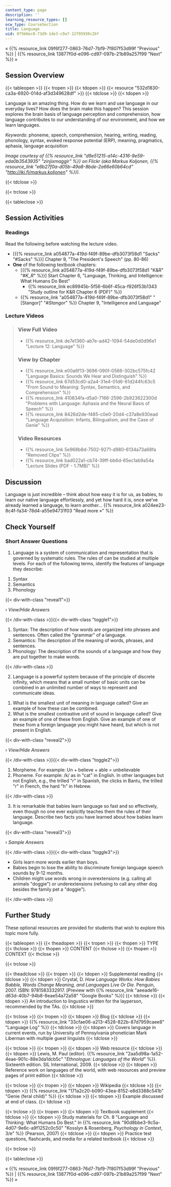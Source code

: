 ```yaml
---
content_type: page
description: ''
learning_resource_types: []
ocw_type: CourseSection
title: Language
uid: 0f5b6ec8-73d9-1de3-c9a7-12f95930c2bf
---
```


« {{% resource_link 09f6f277-0863-76d7-7bf9-7f807f53d99f "Previous" %}} | {{% resource_link 13877f0d-e096-cd97-097b-21b89a257f99 "Next" %}} »

Session Overview
----------------

{{< tableopen >}}
{{< tropen >}}
{{< tdopen >}}
{{< resource "532d1830-ca3a-6920-014d-af3d349628df" >}}
{{< tdclose >}}
{{< tdopen >}}


Language is an amazing thing. How do we learn and use language in our everyday lives? How does the brain make this happen? This session explores the brain basis of language perception and comprehension, how language contributes to our understanding of our environment, and how we learn languages.

_Keywords_: phoneme, speech, comprehension, hearing, writing, reading, phonology, syntax, evoked response potential (ERP), meaning, pragmatics, aphasia, language acquisition

_Image courtesy of {{% resource_link "d9e51215-a14c-4316-9e59-eda0b3543935" "zinjixmaggir" %}} on Flickr (aka Markus Koljonen, {{% resource_link "e6b27f0a-d05b-49a8-8bde-2a66e60b64cd" "http://iki.fi/markus.koljonen" %}})._


{{< tdclose >}}

{{< trclose >}}

{{< tableclose >}}

Session Activities
------------------

### Readings

Read the following before watching the lecture video.

*   \[{{% resource_link a054877a-419d-f49f-89be-dfb3073f58d1 "Sacks" "#Sacks" %}}\] Chapter 9, "The President's Speech" (pp. 80-86)
*   **One** of the following textbook chapters:
    *   \[{{% resource_link a054877a-419d-f49f-89be-dfb3073f58d1 "K&R" "#_K_R_" %}}\] Start Chapter 6, "Language, Thinking, and Intelligence: What Humans Do Best"
        *   {{% resource_link ec89945b-5f56-6b6f-45ca-f926f53b1343 "Study outline for K&R Chapter 6 (PDF)" %}}
    *   {{% resource_link "a054877a-419d-f49f-89be-dfb3073f58d1" "\[Stangor\]" "#_Stangor_" %}} Chapter 9, "Intelligence and Language"

### Lecture Videos

> ### View Full Video
> 
> *   {{% resource_link de7e1360-ab7e-ad42-1094-54de0d0d96e1 "Lecture 12: Language" %}}
> 
> ### View by Chapter
> 
> *   {{% resource_link e00a6f13-3696-090f-0566-302bc575fc42 "Language Basics: Sounds We Hear and Distinguish" %}}
> *   {{% resource_link 67d53cd0-a2a4-31e4-01d6-61d244fc63c5 "From Sound to Meaning: Syntax, Semantics, and Comprehension" %}}
> *   {{% resource_link 410834fa-d5a0-7166-2596-2b923622300d "Problems with Language: Aphasia and the Neural Basis of Speech" %}}
> *   {{% resource_link 8426d2de-f485-c0e0-20d4-c37a8e930ead "Language Acquisition: Infants, Bilingualism, and the Case of Genie" %}}
> 
> ### Video Resources
> 
> *   {{% resource_link 5e968b8d-7502-9271-d980-6134a73a68fa "Removed Clips" %}}
> *   {{% resource_link bad022a1-cb74-39ff-bb6d-65ec1ab9a54a "Lecture Slides (PDF - 1.7MB)" %}}

Discussion
----------

Language is just incredible – think about how easy it is for us, as babies, to learn our native language effortlessly, and yet how hard it is, once we’ve already learned a language, to learn another… {{% resource_link a024ee23-8c4f-fa34-78d4-a55e94731f03 "Read more »" %}}

Check Yourself
--------------

### Short Answer Questions

1) Language is a system of communication and representation that is governed by systematic rules. The rules of can be studied at multiple levels. For each of the following terms, identify the features of language they describe:

1.  Syntax
2.  Semantics
3.  Phonology

{{< div-with-class "reveal1">}}

› _View/Hide Answers_

{{< /div-with-class >}}{{< div-with-class "toggle1">}}

1.  Syntax: The description of how words are organized into phrases and sentences. Often called the "grammar" of a language.
2.  Semantics: The description of the meaning of words, phrases, and sentences.
3.  Phonology: The description of the sounds of a language and how they are put together to make words.



{{< /div-with-class >}}

2) Language is a powerful system because of the principle of discrete infinity, which means that a small number of basic units can be combined in an unlimited number of ways to represent and communicate ideas.

1.  What is the smallest unit of meaning in language called? Give an example of how these can be combined.
2.  What is the smallest contrastive unit of sound in language called? Give an example of one of these from English. Give an example of one of these from a foreign language you might have heard, but which is not present in English.

{{< div-with-class "reveal2">}}

› _View/Hide Answers_

{{< /div-with-class >}}{{< div-with-class "toggle2">}}

1.  Morpheme. For example: Un + believe + able = unbelievable
2.  Phoneme. For example: /k/ as in "cat" in English. In other languages but not English, e.g., the trilled "r" in Spanish, the clicks in Bantu, the trilled "r" in French, the hard "h" in Hebrew.

{{< /div-with-class >}}

3) It is remarkable that babies learn language so fast and so effectively, even though no one ever explicitly teaches them the rules of their language. Describe two facts you have learned about how babies learn language.

{{< div-with-class "reveal3">}}

› _Sample Answers_

{{< /div-with-class >}}{{< div-with-class "toggle3">}}

*   Girls learn more words earlier than boys.
*   Babies begin to lose the ability to discriminate foreign language speech sounds by 9-12 months.
*   Children might use words wrong in overextensions (e.g. calling all animals "doggie") or underextensions (refusing to call any other dog besides the family pet a "doggie").

{{< /div-with-class >}}

Further Study
-------------

These optional resources are provided for students that wish to explore this topic more fully.

{{< tableopen >}}
{{< theadopen >}}
{{< tropen >}}
{{< thopen >}}
TYPE
{{< thclose >}}
{{< thopen >}}
CONTENT
{{< thclose >}}
{{< thopen >}}
CONTEXT
{{< thclose >}}

{{< trclose >}}

{{< theadclose >}}
{{< tropen >}}
{{< tdopen >}}
Supplemental reading
{{< tdclose >}}
{{< tdopen >}}
Crystal, D. _How Language Works: How Babies Babble, Words Change Meaning, and Languages Live Or Die_. Penguin, 2007. ISBN: 9781583332917. \[Preview with {{% resource_link "aeeade16-d63d-40b7-94b8-8eae54a72a58" "Google Books" %}}\]
{{< tdclose >}}
{{< tdopen >}}
An introduction to lingustics written for the layperson, recommended by the TAs.
{{< tdclose >}}

{{< trclose >}}
{{< tropen >}}
{{< tdopen >}}
Blog
{{< tdclose >}}
{{< tdopen >}}
{{% resource_link "33cfae06-a213-4528-822b-87d7959caee8" "Language Log" %}}
{{< tdclose >}}
{{< tdopen >}}
Covers language in current events, run by University of Pennsylvania phonetician Mark Liberman with multiple guest linguists
{{< tdclose >}}

{{< trclose >}}
{{< tropen >}}
{{< tdopen >}}
Web resource
{{< tdclose >}}
{{< tdopen >}}
Lewis, M. Paul (editor). {{% resource_link "2aa5d98a-1a52-4eae-901c-88e3da1dcb5c" "_Ethnologue: Languages of the World_" %}}. Sixteenth edition. SIL International, 2009.
{{< tdclose >}}
{{< tdopen >}}
Reference work on languages of the world, with web resources and preview pages of print edition
{{< tdclose >}}

{{< trclose >}}
{{< tropen >}}
{{< tdopen >}}
Wikipedia
{{< tdclose >}}
{{< tdopen >}}
{{% resource_link "171a2c20-b090-43ea-8152-e8d3388c541b" "Genie (feral child)" %}}
{{< tdclose >}}
{{< tdopen >}}
Example discussed at end of class.
{{< tdclose >}}

{{< trclose >}}
{{< tropen >}}
{{< tdopen >}}
Textbook supplement
{{< tdclose >}}
{{< tdopen >}}
Study materials for Ch. 8 "Language and Thinking: What Humans Do Best." In {{% resource_link "90d8bbe3-9c5a-4d07-9e6c-a9f1252c0c50" "Kosslyn & Rosenberg, _Psychology in Context_, 3/e" %}} (Pearson, 2007)
{{< tdclose >}}
{{< tdopen >}}
Practice test questions, flashcards, and media for a related textbook
{{< tdclose >}}

{{< trclose >}}

{{< tableclose >}}

« {{% resource_link 09f6f277-0863-76d7-7bf9-7f807f53d99f "Previous" %}} | {{% resource_link 13877f0d-e096-cd97-097b-21b89a257f99 "Next" %}} »